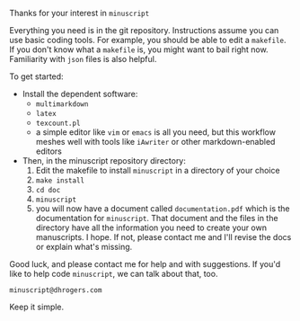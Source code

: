 Thanks for your interest in `minuscript`


Everything you need is in the git repository. Instructions assume you can use 
basic coding tools. For example, you should be able to edit a 
`makefile`. If you don't know what a `makefile` is, you might want to bail right now. Familiarity with `json` files is also helpful.

To get started:

- Install the dependent software:
    - `multimarkdown`
    - `latex`
    - `texcount.pl`
    - a simple editor like `vim` or `emacs` is all you need, but this workflow
      meshes well with tools like `iAwriter` or other markdown-enabled editors
- Then, in the minuscript repository directory:
    1. Edit the makefile to install `minuscript` in a directory of your choice
    2. `make install`
    3. `cd doc `
    4. `minuscript`
    5. you will now have a document called `documentation.pdf` which is the 
       documentation for `minuscript`. That document and the files in the 
       directory have all the information you need to create your own 
       manuscripts. I hope. If not, please contact me and I'll revise the docs 
       or explain what's missing.

Good luck, and please contact me for help and with suggestions. If you'd like to help code `minuscript`, we can talk about that, too.

    minuscript@dhrogers.com

Keep it simple.
